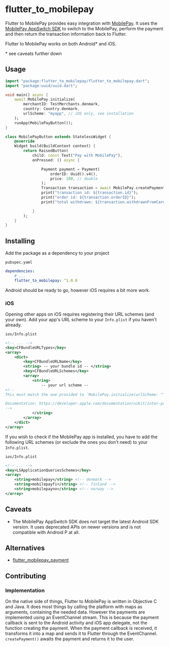 # flutter_to_mobilepay

Flutter to MobilePay provides easy integration with [MobilePay](https://developer.mobilepay.dk/). It uses the [MobilePay AppSwitch SDK](https://developer.mobilepay.dk/faq/appswitch) to switch to the MobilePay, perform the payment and then return the transaction information back to
Flutter.

Flutter to MobilePay works on both Android\* and iOS.

\* see caveats further down

## Usage

```dart
import "package:flutter_to_mobilepay/flutter_to_mobilepay.dart";
import "package:uuid/uuid.dart";

void main() async {
    await MobilePay.initialize(
        merchantID: TestMerchants.denmark,
        country: Country.denmark,
        urlScheme: "myapp", // iOS only, see installation
    );
    runApp(MobilePayButton());
}

class MobilePayButton extends StatelessWidget {
    @override
    Widget build(BuildContext context) {
        return RaisedButton(
            child: const Text("Pay with MobilePay"),
            onPressed: () async {

                Payment payment = Payment(
                    orderID: Uuid().v4(),
                    price: 100, // double
                );
                Transaction transaction = await MobilePay.createPayment(payment);
                print("transaction id: ${transaction.id}");
                print("order id: ${transaction.orderID}");
                print("total withdrawn: ${transaction.withdrawnFromCard}");

            }
        );
    }
}
```

## Installing

Add the package as a dependency to your project

`pubspec.yaml`

```yaml
dependencies:
    # ...
    flutter_to_mobilepay: ^1.0.0
```

Android should be ready to go, however iOS requires a bit more work.

### iOS

Opening other apps on iOS requires registering their URL schemes (and your own). Add your app's URL scheme to your `Info.plist` if you haven't already.

`ios/Info.plist`

```xml
<!-- ... -->
<key>CFBundleURLTypes</key>
<array>
    <dict>
        <key>CFBundleURLName</key>
        <string> -- your bundle id -- </string>
        <key>CFBundleURLSchemes</key>
        <array>
            <string>
                -- your url scheme --
<!--
This must match the one provided to `MobilePay.initialize(urlScheme: "")`

Documentation: https://developer.apple.com/documentation/uikit/inter-process_communication/allowing_apps_and_websites_to_link_to_your_content/defining_a_custom_url_scheme_for_your_app
-->
            </string>
        </array>
    </dict>
</array>
```

If you wish to check if the MobilePay app is installed, you have to add the following URL schemes (or exclude the ones you don't need) to your `Info.plist`.

`ios/Info.plist`

```xml
<!-- ... -->
<key>LSApplicationQueriesSchemes</key>
<array>
    <string>mobilepay</string> <!-- denmark -->
    <string>mobilepayfi</string> <!-- finland -->
    <string>mobilepayno</string> <!-- norway -->
</array>
```

## Caveats

-   The MobilePay AppSwitch SDK does not target the latest Android SDK version. It uses deprecated APIs on newer versions and is not compatible with Android P at all.

## Alternatives

-   [flutter_mobilepay_payment](https://pub.dev/packages/flutter_mobilepay_payment)

## Contributing

### Implementation

On the native side of things, Flutter to MobilePay is written in Objective C and Java. It does most things by calling the platform with maps as arguments, containing the needed data. However the payments are implemented using an EventChannel stream. This is because the payment callback is sent to the Android activity and iOS app delegate, not the function creating the payment.
When the payment callback is received, it transforms it into a map and sends it to Flutter through the EventChannel.
`createPayment()` awaits the payment and returns it to the user.